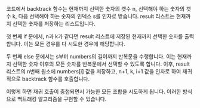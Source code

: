 코드에서 backtrack 함수는 현재까지 선택한 숫자의 갯수 n, 선택해야 하는 숫자의 갯수 k, 다음 선택해야 하는 숫자의 인덱스 s를 인자로 받습니다. result 리스트는 현재까지 선택한 숫자를 저장하는 리스트입니다.

첫 번째 if 문에서, n과 k가 같다면 result 리스트에 저장된 현재까지 선택한 숫자를 출력합니다. 이는 모든 경우를 다 시도한 경우에 해당합니다.

두 번째 else 문에서는 s부터 numbers의 길이까지 반복문을 수행합니다. 이는 현재까지 선택한 숫자 이후의 모든 숫자를 반복문에서 선택할 수 있도록 합니다. 이후, result 리스트의 n번째 원소에 numbers[i] 값을 저장하고, n+1, k, i+1 값을 인자로 하여 재귀적으로 backtrack 함수를 호출합니다.

이렇게 하면 재귀 호출이 중첩되면서 가능한 모든 조합을 시도하게 됩니다. 이러한 방식으로 백트래킹 알고리즘을 구현할 수 있습니다.